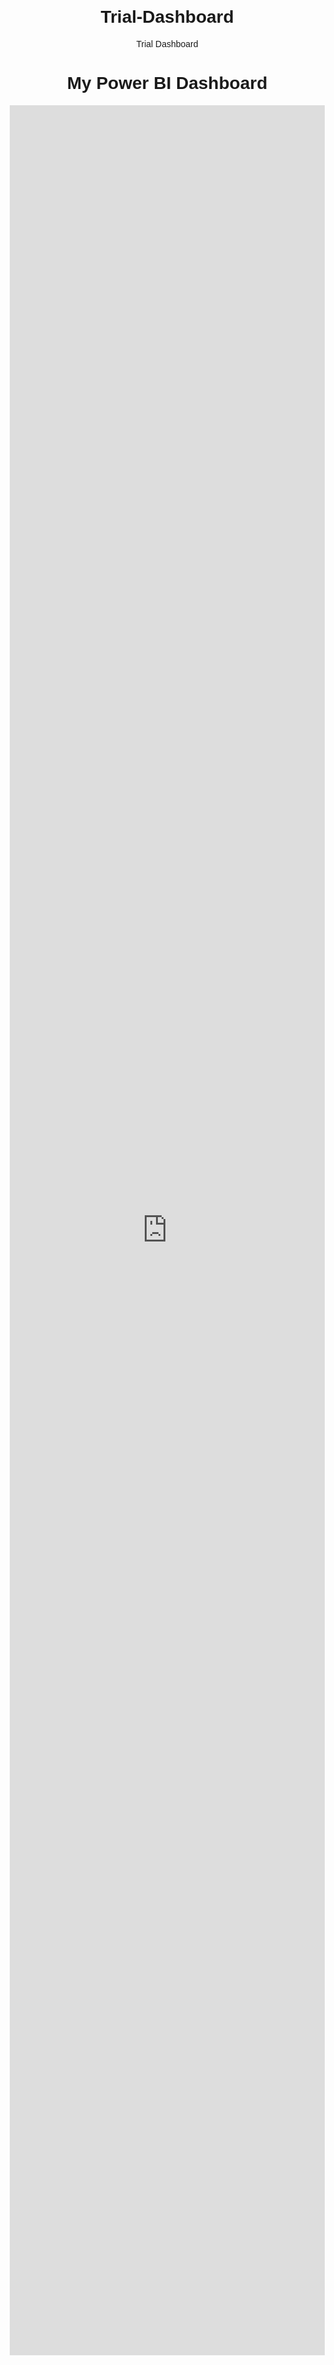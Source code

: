 # Trial-Dashboard
Trial Dashboard
<!DOCTYPE html>
<html>
<head>
    <title>My Power BI Dashboard</title>
    <meta name="viewport" content="width=device-width, initial-scale=1">
    <style>
        body { font-family: Arial, sans-serif; text-align: center; margin: 20px; }
        iframe { width: 100%; height: 90vh; border: none; }
    </style>
</head>
<body>
    <h1>My Power BI Dashboard</h1>
    <iframe src="https://app.powerbi.com/reportEmbed?reportId=b3ff9512-c630-43a4-896e-32d587bf6cdc&autoAuth=true&ctid=3c434b77-2341-4f60-a696-3381eba215e4" allowfullscreen></iframe>
</body>
</html>
